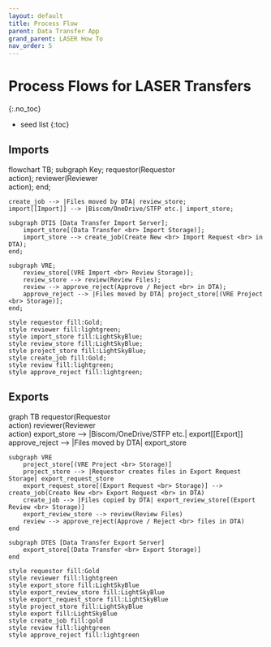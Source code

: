 ```yaml
---
layout: default
title: Process Flow
parent: Data Transfer App
grand_parent: LASER How To
nav_order: 5
---
```


<head>
  <script src="https://cdn.jsdelivr.net/npm/mermaid/dist/mermaid.min.js">
  <script>mermaid.initialize({startOnLoad:true});</script>
</head>

# Process Flows for LASER Transfers
{:.no_toc}

* seed list
{:toc}


## Imports
<div class="mermaid">
flowchart TB;
	subgraph Key;
        requestor(Requestor<br>action);
	    reviewer(Reviewer<br>action);
	end;

    create_job --> |Files moved by DTA| review_store;
    import[[Import]] --> |Biscom/OneDrive/STFP etc.| import_store;
	
    subgraph DTIS [Data Transfer Import Server];
        import_store[(Data Transfer <br> Import Storage)];
        import_store --> create_job(Create New <br> Import Request <br> in DTA);
	end;

	subgraph VRE;
        review_store[(VRE Import <br> Review Storage)];
        review_store --> review(Review Files);
        review --> approve_reject(Approve / Reject <br> in DTA);
        approve_reject --> |Files moved by DTA| project_store[(VRE Project <br> Storage)];
	end;

	style requestor fill:Gold;
	style reviewer fill:lightgreen;
	style import_store fill:LightSkyBlue;
	style review_store fill:LightSkyBlue;
	style project_store fill:LightSkyBlue;
	style create_job fill:Gold;
	style review fill:lightgreen;
	style approve_reject fill:lightgreen;
</div>


## Exports
<div class="mermaid">
graph TB
    requestor(Requestor<br>action)
    reviewer(Reviewer<br>action)
    export_store --> |Biscom/OneDrive/STFP etc.| export[[Export]] 
    approve_reject --> |Files moved by DTA| export_store

    subgraph VRE
        project_store[(VRE Project <br> Storage)]
        project_store --> |Requestor creates files in Export Request Storage| export_request_store
        export_request_store[(Export Request <br> Storage)] --> create_job(Create New <br> Export Request <br> in DTA)
        create_job --> |Files copied by DTA| export_review_store[(Export Review <br> Storage)]
        export_review_store --> review(Review Files) 
        review --> approve_reject(Approve / Reject <br> files in DTA)
    end

    subgraph DTES [Data Transfer Export Server]
        export_store[(Data Transfer <br> Export Storage)]
    end
	
    style requestor fill:Gold
	style reviewer fill:lightgreen
    style export_store fill:LightSkyBlue 
    style export_review_store fill:LightSkyBlue 
    style export_request_store fill:LightSkyBlue 
    style project_store fill:LightSkyBlue
    style export fill:LightSkyBlue
    style create_job fill:gold
    style review fill:lightgreen
    style approve_reject fill:lightgreen
</div>


